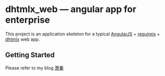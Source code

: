 # dhtmlx_web — angular app for enterprise

This project is an application skeleton for a typical [AngularJS](http://angularjs.org/) + [requirejs](http://www.requirejs.org/) + [dhtmlx](http://dhtmlx.com/) web app.
 
## Getting Started
Please refer to my blog [萧秦](http://xqin.cnblogs.com/)
 
